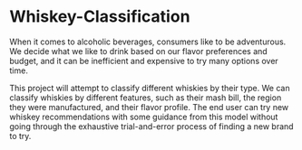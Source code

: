 # Whiskey-Classification

When it comes to alcoholic beverages, consumers like to be adventurous. We decide what we like to drink based on our flavor preferences and budget, and it can be inefficient and expensive to try many options over time. 

This project will attempt to classify different whiskies by their type. We can classify whiskies by different features, such as their mash bill, the region they were manufactured, and their flavor profile. The end user can try new whiskey recommendations with some guidance from this model without going through the exhaustive trial-and-error process of finding a new brand to try. 
